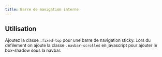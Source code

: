 ```yaml
---
title: Barre de navigation interne
---
```


## Utilisation

Ajoutez la classe <code>.fixed-top</code> pour une barre de navigation sticky.
Lors du défilement on ajoute la classe <code>.navbar-scrolled</code> en javascript pour ajouter le box-shadow sous la navbar.
